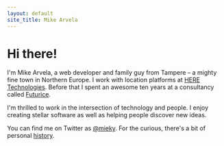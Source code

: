 ```yaml
---
layout: default
site_title: Mike Arvela
---
```


<h1 class="site-title">Hi there!</h1>

I'm Mike Arvela, a web developer and family guy from Tampere – a mighty fine town in Northern Europe. I work with location platforms at <a href="https://www.here.com/" class="external-link">HERE Technologies</a>. Before that I spent an awesome ten years at a consultancy called [Futurice](https://www.futurice.com/).

I'm thrilled to work in the intersection of technology and people. I enjoy creating stellar software as well as helping people discover new ideas.

You can find me on Twitter as [@mieky](https://twitter.com/mieky). For the curious, there's a bit of personal <a href="/about.html">history</a>.
